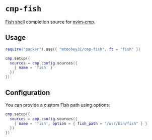 <!-- cSpell:ignore nvim -->

# `cmp-fish`

[Fish shell](https://fishshell.com) completion source for [nvim-cmp](https://github.com/hrsh7th/nvim-cmp).

## Usage

```lua
require("packer").use({ "mtoohey31/cmp-fish", ft = "fish" })

cmp.setup({
  sources = cmp.config.sources({
    { name = 'fish' }
  })
})
```

## Configuration

You can provide a custom Fish path using options:

```lua
cmp.setup({
  sources = cmp.config.sources({
    { name = 'fish', option = { fish_path = "/usr/bin/fish" } }
  })
})
```
